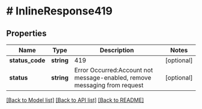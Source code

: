 # # InlineResponse419

## Properties

Name | Type | Description | Notes
------------ | ------------- | ------------- | -------------
**status_code** | **string** | 419 | [optional]
**status** | **string** | Error Occurred:Account not message-enabled, remove messaging from request | [optional]

[[Back to Model list]](../../README.md#models) [[Back to API list]](../../README.md#endpoints) [[Back to README]](../../README.md)
